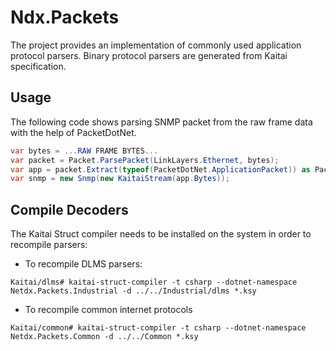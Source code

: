 ﻿# Ndx.Packets

The project provides an implementation of commonly used application protocol parsers. Binary protocol parsers are generated
from Kaitai specification. 

## Usage
The following code shows parsing SNMP packet from the raw frame data with the help of PacketDotNet. 

```csharp
var bytes = ...RAW FRAME BYTES...
var packet = Packet.ParsePacket(LinkLayers.Ethernet, bytes);
var app = packet.Extract(typeof(PacketDotNet.ApplicationPacket)) as PacketDotNet.ApplicationPacket;
var snmp = new Snmp(new KaitaiStream(app.Bytes));
```



## Compile Decoders
The Kaitai Struct compiler needs to be installed on the system in order to recompile parsers:

* To recompile DLMS parsers:
```
Kaitai/dlms# kaitai-struct-compiler -t csharp --dotnet-namespace Netdx.Packets.Industrial -d ../../Industrial/dlms *.ksy
```


* To recompile common internet protocols
```
Kaitai/common# kaitai-struct-compiler -t csharp --dotnet-namespace Netdx.Packets.Common -d ../../Common *.ksy
```
